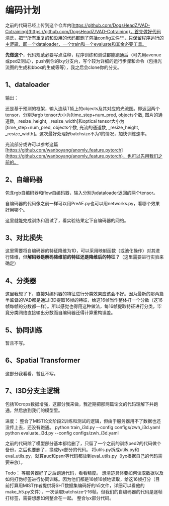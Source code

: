 # 编码计划

之前的代码已经上传到这个仓库内[https://github.com/DogsHeadZ/VAD-Cotraining](https://github.com/DogsHeadZ/VAD-Cotraining)，首先做好代码清洗，把**所有重复的和没用的代码都删了包括config文件**，只保留程序运行的主逻辑，即一个dataloader，一个train和一个evaluate和其余必要工具。

**先做这个**，代码规范必要写点注释，程序训练和测试都能跑通后（可先用avenue或ped2测试），push到你的lxy分支内，写个较为详细的运行步骤和命令（包括光流图的生成和bbox的生成等等），我之后会clone你的分支。

## 1、dataloader

输出：

还是基于预测的框架，输入连续T帧上的objects及其对应的光流图。即返回两个tensor，分别为rgb tensor大小为[time_step+num_pred, objects个数, 图片的通道数, _resize_height, _resize_width]和optical tensor大小为[time_step+num_pred, objects个数, 光流的通道数, _resize_height, _resize_width]。这次最好处理好batchsize不为1的情况，加快训练速率。

光流部分或许可以参考这篇[https://github.com/wanboyang/anomly_feature.pytorch](https://github.com/wanboyang/anomly_feature.pytorch)，也可以先用我们之前的。

## 2、自编码器

包含rgb自编码器和flow自编码器，输入分别为dataloader返回的两个tensor。

自编码器的代码像之前一样可以用PreAE.py也可以用networks.py，看哪个效果好用哪个。

这里就能完成训练和测试了，看实验结果定下自编码器的网络。

## 3、对比损失

这里需要将自编码器的特征降维为1D，可以采用映射函数（或池化操作）对其进行降维，但**解码器是解码降维前的特征还是降维后的特征？**（这里需要进行实验来确定）

## 4、分类器

这里我想了下，直接对编码器的特征进行分类效果应该会不好。因为最新的那两篇半监督的VAD都是通过I3D提取16帧的特征，给这16帧当作整体打一个分数（这16帧每帧的分数都一样）。所以感觉也得用这种做法，每16帧提取特征进行分类，毕竟分类网络直接输出分数而自编码器还得计算重构误差。

## 5、协同训练

暂且不写。

## 6、Spatial Transformer

这部分我看看，暂且不写。

## 7、I3D分支主逻辑
包括10crops数据增强，这部分我来做，我近期把那两篇论文的代码理解下并跑通，然后放到我们的模型里。

进度：
整合了MIST论文阶段2训练和测试的逻辑，但由于服务器用不了数据也还没传上去，还没有跑通。
python train_i3d.py --config configs/zwh_i3d.yaml
python evaluate_i3d.py --config configs/zwh_i3d.yaml

之前的代码除了模型部分基本都给删了，只留了一个之前的训练ped2的代码做个备份，之后也要删了，换成lyx部分的代码。
将utils.py拆成utils.py和eval_utils.py，就算auc和psnr等代码都放到eval_utils.py（lyx根据自己的代码需要来放）。

Todo：
等服务器好了之后跑通代码，看看精度。
想清楚具体要如何读取数据以及如何打伪标签进行协同训练。因为他们都是16帧16帧地读取，给这16帧打分（目前打算用MIST作者提供将SHT数据集编码好的h5文件，详细可以看他的make_h5.py文件），一次读取batchsize个16帧。但我们的自编码器的代码是逐帧打标签，需要想想如何整合在一起。
整合lyx部分代码。




